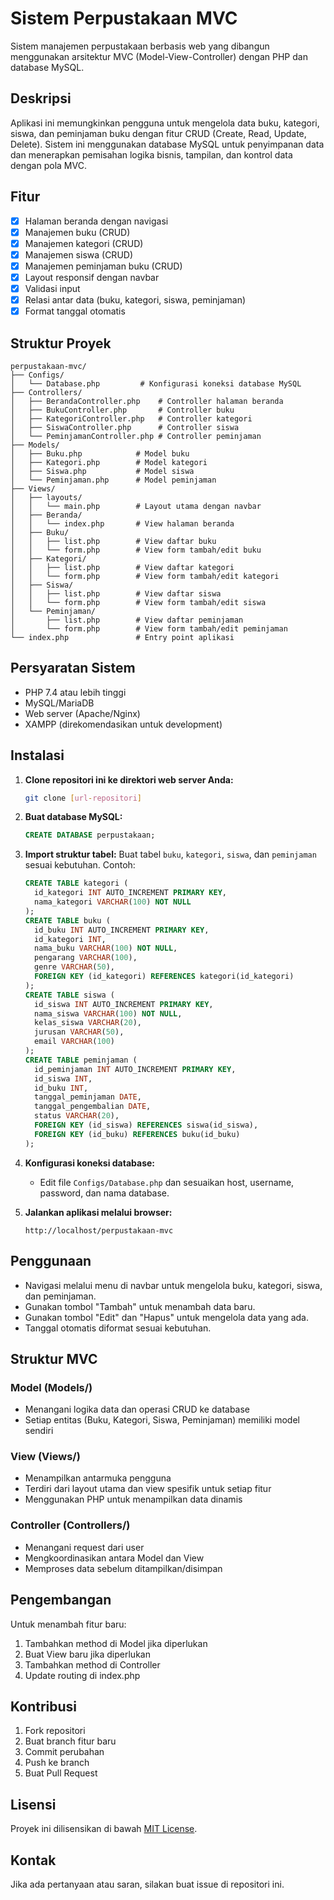 # Sistem Perpustakaan MVC

Sistem manajemen perpustakaan berbasis web yang dibangun menggunakan arsitektur MVC (Model-View-Controller) dengan PHP dan database MySQL.

## Deskripsi

Aplikasi ini memungkinkan pengguna untuk mengelola data buku, kategori, siswa, dan peminjaman buku dengan fitur CRUD (Create, Read, Update, Delete). Sistem ini menggunakan database MySQL untuk penyimpanan data dan menerapkan pemisahan logika bisnis, tampilan, dan kontrol data dengan pola MVC.

## Fitur

- [x] Halaman beranda dengan navigasi
- [x] Manajemen buku (CRUD)
- [x] Manajemen kategori (CRUD)
- [x] Manajemen siswa (CRUD)
- [x] Manajemen peminjaman buku (CRUD)
- [x] Layout responsif dengan navbar
- [x] Validasi input
- [x] Relasi antar data (buku, kategori, siswa, peminjaman)
- [x] Format tanggal otomatis

## Struktur Proyek

```
perpustakaan-mvc/
├── Configs/
│   └── Database.php         # Konfigurasi koneksi database MySQL
├── Controllers/
│   ├── BerandaController.php    # Controller halaman beranda
│   ├── BukuController.php       # Controller buku
│   ├── KategoriController.php   # Controller kategori
│   ├── SiswaController.php      # Controller siswa
│   └── PeminjamanController.php # Controller peminjaman
├── Models/
│   ├── Buku.php            # Model buku
│   ├── Kategori.php        # Model kategori
│   ├── Siswa.php           # Model siswa
│   └── Peminjaman.php      # Model peminjaman
├── Views/
│   ├── layouts/
│   │   └── main.php        # Layout utama dengan navbar
│   ├── Beranda/
│   │   └── index.php       # View halaman beranda
│   ├── Buku/
│   │   ├── list.php        # View daftar buku
│   │   └── form.php        # View form tambah/edit buku
│   ├── Kategori/
│   │   ├── list.php        # View daftar kategori
│   │   └── form.php        # View form tambah/edit kategori
│   ├── Siswa/
│   │   ├── list.php        # View daftar siswa
│   │   └── form.php        # View form tambah/edit siswa
│   └── Peminjaman/
│       ├── list.php        # View daftar peminjaman
│       └── form.php        # View form tambah/edit peminjaman
└── index.php               # Entry point aplikasi
```

## Persyaratan Sistem

- PHP 7.4 atau lebih tinggi
- MySQL/MariaDB
- Web server (Apache/Nginx)
- XAMPP (direkomendasikan untuk development)

## Instalasi

1. **Clone repositori ini ke direktori web server Anda:**
   ```bash
   git clone [url-repositori]
   ```

2. **Buat database MySQL:**
   ```sql
   CREATE DATABASE perpustakaan;
   ```

3. **Import struktur tabel:**
   Buat tabel `buku`, `kategori`, `siswa`, dan `peminjaman` sesuai kebutuhan. Contoh:
   ```sql
   CREATE TABLE kategori (
     id_kategori INT AUTO_INCREMENT PRIMARY KEY,
     nama_kategori VARCHAR(100) NOT NULL
   );
   CREATE TABLE buku (
     id_buku INT AUTO_INCREMENT PRIMARY KEY,
     id_kategori INT,
     nama_buku VARCHAR(100) NOT NULL,
     pengarang VARCHAR(100),
     genre VARCHAR(50),
     FOREIGN KEY (id_kategori) REFERENCES kategori(id_kategori)
   );
   CREATE TABLE siswa (
     id_siswa INT AUTO_INCREMENT PRIMARY KEY,
     nama_siswa VARCHAR(100) NOT NULL,
     kelas_siswa VARCHAR(20),
     jurusan VARCHAR(50),
     email VARCHAR(100)
   );
   CREATE TABLE peminjaman (
     id_peminjaman INT AUTO_INCREMENT PRIMARY KEY,
     id_siswa INT,
     id_buku INT,
     tanggal_peminjaman DATE,
     tanggal_pengembalian DATE,
     status VARCHAR(20),
     FOREIGN KEY (id_siswa) REFERENCES siswa(id_siswa),
     FOREIGN KEY (id_buku) REFERENCES buku(id_buku)
   );
   ```

4. **Konfigurasi koneksi database:**
   - Edit file `Configs/Database.php` dan sesuaikan host, username, password, dan nama database.

5. **Jalankan aplikasi melalui browser:**
   ```
   http://localhost/perpustakaan-mvc
   ```

## Penggunaan

- Navigasi melalui menu di navbar untuk mengelola buku, kategori, siswa, dan peminjaman.
- Gunakan tombol "Tambah" untuk menambah data baru.
- Gunakan tombol "Edit" dan "Hapus" untuk mengelola data yang ada.
- Tanggal otomatis diformat sesuai kebutuhan.

## Struktur MVC

### Model (Models/)
- Menangani logika data dan operasi CRUD ke database
- Setiap entitas (Buku, Kategori, Siswa, Peminjaman) memiliki model sendiri

### View (Views/)
- Menampilkan antarmuka pengguna
- Terdiri dari layout utama dan view spesifik untuk setiap fitur
- Menggunakan PHP untuk menampilkan data dinamis

### Controller (Controllers/)
- Menangani request dari user
- Mengkoordinasikan antara Model dan View
- Memproses data sebelum ditampilkan/disimpan

## Pengembangan

Untuk menambah fitur baru:
1. Tambahkan method di Model jika diperlukan
2. Buat View baru jika diperlukan
3. Tambahkan method di Controller
4. Update routing di index.php

## Kontribusi

1. Fork repositori
2. Buat branch fitur baru
3. Commit perubahan
4. Push ke branch
5. Buat Pull Request

## Lisensi

Proyek ini dilisensikan di bawah [MIT License](LICENSE).

## Kontak

Jika ada pertanyaan atau saran, silakan buat issue di repositori ini. 